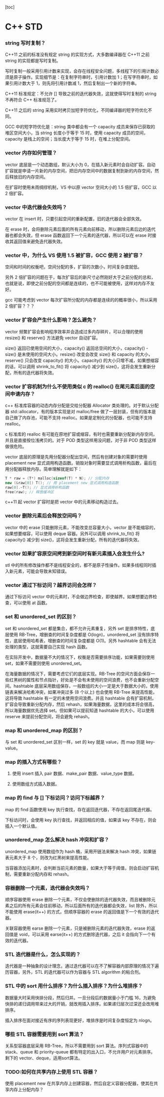 <!--
 * @Author : Hu Jingbo
 * @Date   : 2021-11-19
-->

[toc]

# C++ STD

### string 写时复制？

C++11 之前的标准没有规定 string 的实现方式，大多数编译器在 C++11 之前 string 的实现都是写时复制。

写时复制一般采用引用计数来实现，会存在线程安全问题，多线程下的引用计数必须是原子操作。实现细节是：在复制字符串时，引用计数加 1；在写字符串时，如果引用计数大于 1，则先将引用计数减 1，然后复制出一个新的字符串。

C++11 标准规定：不允许 [] 导致之前的迭代器失效，这就使得写时复制的 string 不再符合 C++ 标准规范了。

C++11 之后的 string 采用实时拷贝加短字符优化，不同编译器的短字符优化不同。

GCC 中的短字符优化是：string 类中都会有一个 capacity 成员来保存已获取的堆区空间大小，当 string 长度小于等于 15 时，使用 capacity 成员的空间，capacity 是栈上的空间；当长度大于等于 15 时，在堆上分配空间。

### vector 内存如何管理？

vector 底层是一个动态数组，默认大小为 0，在插入新元素时会自动扩容。自动扩容就是申请一片新的内存空间，把旧内存空间中的数据复制到新的内存空间，然后释放旧的内存空间。

在扩容时使用未雨绸缪机制，VS 中以原 vector 空间大小的 1.5 倍扩容，GCC 以 2 倍扩容。

### vector 中迭代器会失效吗？

vector 在 insert 时，只要引起空间的重新配置，旧的迭代器会全部失效。

在 erase 时，会将删除元素后面的所有元素向前移动，所以删除元素后边的迭代器也都会失效，但 erase 函数返回下一个元素的迭代器，所以可以在 erase 时接收其返回值来避免迭代器失效。

### vector 中，为什么 VS 使用 1.5 被扩容，GCC 使用 2 被扩容？

空间和时间的权衡吧，空间分配的多，扩容的次数小，时间复杂度就低。

另外 2 倍扩容的问题在于，每次扩容后的新尺寸必然刚好大于之前分配的总和，也就是说，即使之前分配的空间都是连续的，也不可能被使用，这样对内存不友好。

gcc 可能考虑到 vector 每次扩容所分配的内存都是连续的的概率很小，所以采用 2 倍扩容？？？

### vector 扩容会产生什么影响？怎么避免？

vector 频繁扩容会影响程序效率并会造成过多内存碎片，可以合理的使用 resize() 和 reserve() 方法避免 vector 自动扩容。

size() 返回已使用空间的大小，capacity() 返回总空间的大小，capacity() - size() 是未使用的空间大小。resize() 改变会改变 size() 和 capacity 的大小，reserve() 只会改变 capacity() 的大小。capacity() 的大小只增不减，如果想缩容的话，可以调用 shrink_to_fit() 将 capacity() 减少到 size()，这将会发生重新分配，所有的迭代器将失效。

### vector 扩容机制为什么不使用类似 c 的 realloc() 在尾元素后面的空间申请内存？

c++ 标准库容器的动态内存分配是交给分配器 Allocator 类处理的。对于默认分配器 std::allocator，有的版本实现是对 malloc/free 做了一层封装，但有的版本是自己做了内存池，可能不支持 realloc。如果是定制化的分配器，也可能不支持 realloc。

c 标准库的 realloc 有可能在原地扩容或缩容，有时也需要重新分配新内存空间，并且是直接按位浅拷贝的。对于 POD 类型这样用没问题，对于非 POD 类型这样做很危险。

vector 底层的原理是先用分配器分配出空间，然后有创建对象的需要时使用 placement new 显式调用构造函数。销毁对象时需要显式调用析构函数，最后在用分配器释放内存。简单理解就是如下：

```cpp
T * raw = (T*) malloc(sizeof(T) * N); // 分配内存
new (&raw[0]) T(); // 用 placement new 显式调用构造函数
raw[0].~T(); // 显式调用析构函数
free(raw); // 释放缓冲区
```

c++11 起 vector 扩容时是把 vector 中的元素移动构造过去。

### vector 删除元素后会释放空间吗？

vector 中的 erase 只能删除元素，不能改变总容量大小，vector 是不能缩容的，如果想要缩容，可以使用 deque 容器。另外可以调用 shrink_to_fit() 将 capacity() 减少到 size()，这将会发生重新分配，所有的迭代器将失效。

### vector 如果扩容原空间拷到新空间时有新元素插入会发生什么?

stl 中的所有修改操作都不是线程安全的，都不是原子性操作。如果多线程同时插入新元素，可能会导致未知错误。

### vector 通过下标访问？越界访问会怎样？

通过下标访问 vector 中的元素时，不会做边界检查，即使越界。如果想要边界检查，可以使用 at 函数。

### set 和 unordered_set 的区别？

set 和 unordered_set 都是集合，都不允许元素重复，另外 set 是排序特性，底层使用 RB-Tree，增删查的时间复杂度都是 O(logn)，unordered_set 没有排序特性，底层使用哈希表，增删查的时间复杂度都是 O(1)。另外 hashtable 会有无法处理的类型，这就需要自己实现 hash 函数。

在实际开发中，数据量不大的情况下，权衡是否需要排序功能，如果需要则使用 set，如果不需要则使用 unordered_set。

在海量数据的情况下，需要考虑它们的底层实现。RB-Tree 的空间方面会保存一些红黑树的属性和节点指针，好处是不会有未使用的空间浪费，也不会重新分配空间。hashtable 底层采用数组保存，一般数组的大小一定是大于数据大小的，使用链表来解决哈希冲突，如果冲突过多 (8 个以上) 也会使用 RB-Tree 来提高性能，这将导致 hashtable 有一定的未使用空间浪费。并且 hashtable 会有扩容机制，扩容会导致重新分配内存，然后 rehash，如果海量数据，这里的成本将会很高，所以海量数据优先选择 set。但如果可以提前知道 hashtable 的大小，可以使用 reserve 来提前分配空间，将会避免 rehash。

### map 和 unordered_map 的区别？

与 set 和 unordered_set 区别一样，set 的 key 就是 value，而 map 则是 key-value。

### map 的插入方式有哪些？

1. 使用 insert 插入 pair 数据、make_pair 数据、value_type 数据。

2. 使用数组方式插入数据。

### map 的 find 与 [] 下标访问？访问下标越界？

map 的 find 函数使用 key 执行查找，存在返回迭代器，不存在返回尾迭代器。

下标访问时，会使用 key 执行查找，并返回相应的值，如果该 key 不存在，则会插入一个默认值。

### unordered_map 怎么解决 hash 冲突和扩容？

unordered_map 使用数组作为 hash 桶，采用开链法来解决 hash 冲突，如果链表元素大于 8 个，则改为红黑树来提高性能。

当容器添加元素时，会判断当前元素的数量，如果大于等于阈值，则会启动扩容机制，需要重新分配内存和 rehash。

### 容器删除一个元素，迭代器会失效吗？

顺序容器使用 erase 删除一个元素，不仅会使删除的迭代器失效，而且被删除元素之后的所有元素会往前移动，所以后面所有的迭代器都会失效，list 除外，所以不能使用 erase(it++) 的方式，但顺序容器的 erase 的返回值是下一个有效的迭代器。

关联容器使用 earse 删除一个元素，只是被删除元素的迭代器失效，erase 的返回值是 void，可以采用 earse(it++) 的方式删除迭代器，之后 it 会指向下一个有效的迭代器。

### STL 迭代器是什么，怎么实现的？

迭代器是一种抽象的设计理念，通过迭代器可以在不了解容器内部原理的情况下遍历容器，另外，STL 的迭代器可以作为容器与 STL algorithm 的粘合剂。

### STL 中的 sort 用什么排序？为什么插入排序？为什么堆排序？

数据量大时采用快排分段，然后归并。一旦分段后的数据量小于门槛 16，为避免快排的递归调用带来过大的开销，就改用插入排序。如果递归层次过深还会改用堆排序。

插入排序在面对接近有序的序列表现更好，堆排序是时间复杂度恒定为 nlogn。

### 哪些 STL 容器需要用到 sort 算法？

关系型容器底层采用 RB-Tree，所以不需要用到 sort 算法。序列式容器中的 stack、queue 和 priority-queue 都有特定的出入口，不允许用户对元素排序。剩下的 vector、deque，适用sort算法。

### TODO:如何在共享内存上使用 STL 容器？

使用 placement new 在共享内存上创建容器，然后自定义容器分配器，使其在共享内存上分配内存？
